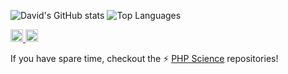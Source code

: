 ![David's GitHub stats](https://github-readme-stats.vercel.app/api?username=DavidBelicza&show_icons=true&theme=)
![Top Languages](https://github-readme-stats.vercel.app/api/top-langs/?username=DavidBelicza&layout=compact&theme=)

<a href="https://www.linkedin.com/in/davidbelicza/" target="_blank">
  <img src="https://raw.githubusercontent.com/peterthehan/peterthehan/master/assets/linkedin.svg" alt="David Belicza Adobe Certified Exper" title="David Belicza Adobe Certified Exper" width="20px" />
</a>

<a href="https://www.youracclaim.com/badges/2df4603a-db6b-4054-bbe4-a457ee85a21c/" target="_blank">
  <img src="https://avatars.githubusercontent.com/u/476009" alt="David Belicza Adobe Certified Exper" title="David Belicza Adobe Certified Exper" width="20px" />
</a>

If you have spare time, checkout the ⚡ [PHP Science](https://github.com/PHP-Science) repositories!
